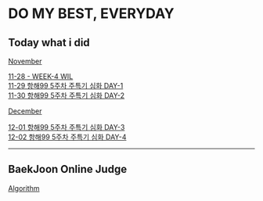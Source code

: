 # DO MY BEST, EVERYDAY

## Today what i did

[November](https://github.com/O-h-y-o/TIL/blob/master/Today%20what%20I%20did/November/)

[11-28 - WEEK-4 WIL](https://github.com/O-h-y-o/TIL/blob/master/Today%20what%20I%20did/November/11-28.md)<br>
[11-29 항해99 5주차 주특기 심화 DAY-1](https://github.com/O-h-y-o/TIL/blob/master/Today%20what%20I%20did/November/11-29.md)<br>
[11-30 항해99 5주차 주특기 심화 DAY-2](https://github.com/O-h-y-o/TIL/blob/master/Today%20what%20I%20did/November/11-30.md)

[December](https://github.com/O-h-y-o/TIL/blob/master/Today%20what%20I%20did/December/)

[12-01 항해99 5주차 주특기 심화 DAY-3](https://github.com/O-h-y-o/TIL/blob/master/Today%20what%20I%20did/December/12-01.md)<br/>
[12-02 항해99 5주차 주특기 심화 DAY-4]()

<hr/>

## BaekJoon Online Judge

[Algorithm](https://github.com/O-h-y-o/TIL/tree/master/baekJoon)
